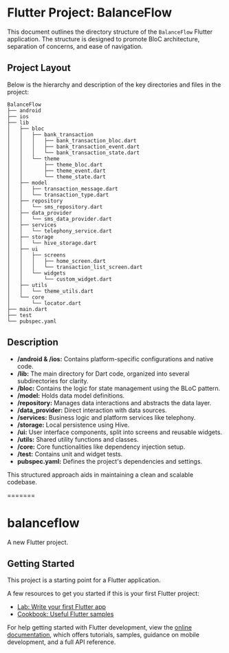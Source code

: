# Flutter Project: BalanceFlow

This document outlines the directory structure of the `BalanceFlow` Flutter application. The structure is designed to promote BloC architecture, separation of concerns, and ease of navigation.

## Project Layout

Below is the hierarchy and description of the key directories and files in the project:

```plaintext
BalanceFlow
├── android                 
├── ios                      
├── lib
│   ├── bloc                    
│   │   ├── bank_transaction    
│   │   │   ├── bank_transaction_bloc.dart    
│   │   │   ├── bank_transaction_event.dart   
│   │   │   └── bank_transaction_state.dart  
│   │   └── theme               
│   │       ├── theme_bloc.dart               
│   │       ├── theme_event.dart             
│   │       └── theme_state.dart              
│   ├── model                 
│   │   ├── transaction_message.dart          
│   │   └── transaction_type.dart            
│   ├── repository             
│   │   └── sms_repository.dart               
│   ├── data_provider          
│   │   └── sms_data_provider.dart          
│   ├── services                
│   │   └── telephony_service.dart           
│   ├── storage                
│   │   └── hive_storage.dart               
│   ├── ui                      
│   │   ├── screens             
│   │   │   ├── home_screen.dart              
│   │   │   └── transaction_list_screen.dart 
│   │   └── widgets             
│   │       └── custom_widget.dart            
│   ├── utils                  
│   │   └── theme_utils.dart                 
│   └── core                    
│       └── locator.dart                      
├── main.dart                  
├── test                       
└── pubspec.yaml             
```
## Description

- **/android & /ios:** Contains platform-specific configurations and native code.
- **/lib:** The main directory for Dart code, organized into several subdirectories for clarity.
- **/bloc:** Contains the logic for state management using the BLoC pattern.
- **/model:** Holds data model definitions.
- **/repository:** Manages data interactions and abstracts the data layer.
- **/data_provider:** Direct interaction with data sources.
- **/services:** Business logic and platform services like telephony.
- **/storage:** Local persistence using Hive.
- **/ui:** User interface components, split into screens and reusable widgets.
- **/utils:** Shared utility functions and classes.
- **/core:** Core functionalities like dependency injection setup.
- **/test:** Contains unit and widget tests.
- **pubspec.yaml:** Defines the project's dependencies and settings.


This structured approach aids in maintaining a clean and scalable codebase.


=======
# balanceflow

A new Flutter project.

## Getting Started

This project is a starting point for a Flutter application.

A few resources to get you started if this is your first Flutter project:

- [Lab: Write your first Flutter app](https://docs.flutter.dev/get-started/codelab)
- [Cookbook: Useful Flutter samples](https://docs.flutter.dev/cookbook)

For help getting started with Flutter development, view the
[online documentation](https://docs.flutter.dev/), which offers tutorials,
samples, guidance on mobile development, and a full API reference.

